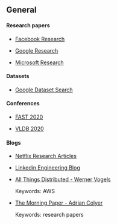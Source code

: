 ## General

#### Research papers

* [Facebook Research](https://research.fb.com)

* [Google Research](https://research.google)

* [Microsoft Research](https://www.microsoft.com/en-us/research/)

#### Datasets

* [Google Dataset Search](https://datasetsearch.research.google.com/)


#### Conferences

* [FAST 2020](https://www.usenix.org/conference/fast20/technical-sessions)

* [VLDB 2020](https://vldb2020.org/program_flat.html)


#### Blogs

* [Netflix Research Articles](https://research.netflix.com/articles)

* [Linkedin Engineering Blog](https://engineering.linkedin.com/blog)

* [All Things Distributed - Werner Vogels](https://www.allthingsdistributed.com)

  Keywords: AWS

* [The Morning Paper - Adrian Colyer](https://blog.acolyer.org)

  Keywords: research papers
